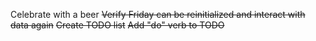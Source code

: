 Celebrate with a beer
~~Verify Friday can be reinitialized and interact with data again~~
~~Create TODO list~~
~~Add "do" verb to TODO~~
